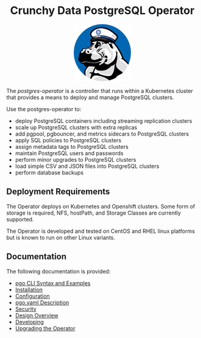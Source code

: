 <h1 align="center">Crunchy Data PostgreSQL Operator</h1>
<p align="center">
  <img width="150" src="images/crunchy_logo.png?raw=true"/>
</p>


The *postgres-operator* is a controller that runs within a Kubernetes cluster that provides a means to deploy and manage PostgreSQL clusters.

Use the postgres-operator to:

 * deploy PostgreSQL containers including streaming replication clusters
 * scale up PostgreSQL clusters with extra replicas
 * add pgpool, pgbouncer, and metrics sidecars to PostgreSQL clusters
 * apply SQL policies to PostgreSQL clusters
 * assign metadata tags to PostgreSQL clusters
 * maintain PostgreSQL users and passwords
 * perform minor upgrades to PostgreSQL clusters
 * load simple CSV and JSON files into PostgreSQL clusters
 * perform database backups


## Deployment Requirements

The Operator deploys on Kubernetes and Openshift clusters.  Some form of storage is required, NFS, hostPath, and Storage Classes are currently supported.

The Operator is developed and tested on CentOS and RHEL linux platforms but is known to run on other Linux variants.

## Documentation
The following documentation is provided:

 - [pgo CLI Syntax and Examples](pgo-cli.md) 
 - [Installation](installation.md)
 - [Configuration](configuration.md) 
 - [pgo.yaml Description](pgo-yaml-configuration.md) 
 - [Security](security.md) 
 - [Design Overview](design.md) 
 - [Developing](developing.md) 
 - [Upgrading the Operator](upgrading.md)

<!--stackedit_data:
eyJoaXN0b3J5IjpbLTEyNTIzNzQ4NjksMjAwMTM0ODg5MSwyOD
g2NTg1NjUsLTIxMTAwMjE5NzgsLTIxMzg3NzMwNDgsOTY5Nzky
OTgwLDc3NDMwMzk4OCwxNTI5NDA0MzcxLDgxMTA4NTg0MV19
-->
